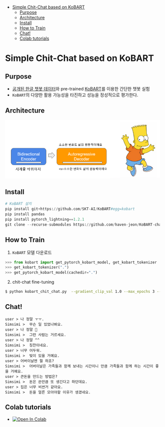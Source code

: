 
<!-- @import "[TOC]" {cmd="toc" depthFrom=1 depthTo=6 orderedList=false} -->

<!-- code_chunk_output -->

- [Simple Chit-Chat based on KoBART](#simple-chit-chat-based-on-kobart)
  - [Purpose](#purpose)
  - [Architecture](#architecture)
  - [Install](#install)
  - [How to Train](#how-to-train)
  - [Chat!](#chat)
  - [Colab tutorials](#colab-tutorials)

<!-- /code_chunk_output -->


# Simple Chit-Chat based on KoBART 


## Purpose

- [공개된 한글 챗봇 데이터](https://github.com/songys/Chatbot_data)와 pre-trained [KoBART](https://github.com/SKT-AI/KoBART)를 이용한 간단한 챗봇 실험
- `KoBART`의 다양한 활용 가능성을 타진하고 성능을 정성적으로 평가한다.

## Architecture

<img src="imgs/kobart_chat.png" alt="drawing" style="width:600px;"/>

## Install

```python
# KoBART 설치 
pip install git+https://github.com/SKT-AI/KoBART#egg=kobart
pip install pandas
pip install pytorch_lightning==1.2.1
git clone --recurse-submodules https://github.com/haven-jeon/KoBART-chatbot.git
```

## How to Train

1. `KoBART` 모델 다운로드

```python
>>> from kobart import get_pytorch_kobart_model, get_kobart_tokenizer
>>> get_kobart_tokenizer(".")
>>> get_pytorch_kobart_model(cachedir=".")
```

2. chit-chat fine-tuning

```sh
$ python kobart_chit_chat.py  --gradient_clip_val 1.0 --max_epochs 3 --default_root_dir logs --model_path kobart_from_pretrained  --tokenizer_path emji_tokenizer --chat --gpus 1
```

## Chat!

```
user > 나 정말 ㅜㅜ.  
Simsimi >  무슨 일 있었나봐요.
user > 나 정말 🤣
Simsimi >  그런 사람는 거르세요.
user > 나 정말 ^^
Simsimi >  칭찬이네요.
user > 너무 어두워.
Simsimi >  빛이 있을 거예요.
user > 어버이날엔 뭘 하죠?
Simsimi >  어버이날은 가족들과 함께 보내는 시간이니 만큼 가족들과 함께 하는 시간이 좋을 거예요.
user > 큰돈을 만드는 방법은?
Simsimi >  돈은 쓴만큼 또 생긴다고 하던데요.
user > 집은 너무 비싼거 같아요.
Simsimi >  돈을 얼른 모아야할 이유가 생겼네요.
```

## Colab tutorials

- [![Open In Colab](https://colab.research.google.com/assets/colab-badge.svg)](https://colab.research.google.com/github/haven-jeon/KoBART-chatbot/blob/master/KoBART_chitchat.ipynb)

